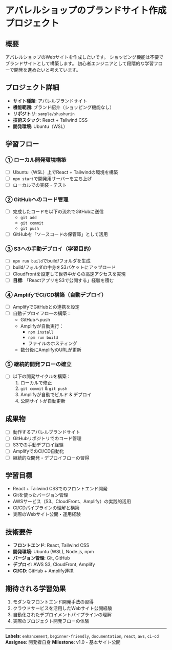 # アパレルショップのブランドサイト作成プロジェクト

## 概要
アパレルショップのWebサイトを作成したいです。
ショッピング機能は不要でブランドサイトとして構築します。
初心者エンジニアとして段階的な学習フローで開発を進めたいと考えています。

## プロジェクト詳細
- **サイト種類**: アパレルブランドサイト
- **機能範囲**: ブランド紹介（ショッピング機能なし）
- **リポジトリ**: `sample/shushurin`
- **技術スタック**: React + Tailwind CSS
- **開発環境**: Ubuntu（WSL）

## 学習フロー

### ① ローカル開発環境構築
- [ ] Ubuntu（WSL）上でReact + Tailwindの環境を構築
- [ ] `npm start`で開発用サーバーを立ち上げ
- [ ] ローカルでの実装・テスト

### ② GitHubへのコード管理
- [ ] 完成したコードを以下の流れでGitHubに送信
  - `git add`
  - `git commit`
  - `git push`
- [ ] GitHubを「ソースコードの保管庫」として活用

### ③ S3への手動デプロイ（学習目的）
- [ ] `npm run build`でbuild/フォルダを生成
- [ ] build/フォルダの中身をS3バケットにアップロード
- [ ] CloudFrontを設定して世界中からの高速アクセスを実現
- [ ] **目標**: 「ReactアプリをS3で公開する」経験を積む

### ④ AmplifyでCI/CD構築（自動デプロイ）
- [ ] AmplifyでGitHubとの連携を設定
- [ ] 自動デプロイフローの構築：
  - GitHubへpush
  - Amplifyが自動実行：
    - `npm install`
    - `npm run build`
    - ファイルのホスティング
  - 数分後にAmplifyのURLが更新

### ⑤ 継続的開発フローの確立
- [ ] 以下の開発サイクルを構築：
  1. ローカルで修正
  2. `git commit` & `git push`
  3. Amplifyが自動でビルド & デプロイ
  4. 公開サイトが自動更新

## 成果物
- [ ] 動作するアパレルブランドサイト
- [ ] GitHubリポジトリでのコード管理
- [ ] S3での手動デプロイ経験
- [ ] AmplifyでのCI/CD自動化
- [ ] 継続的な開発・デプロイフローの習得

## 学習目標
- React + Tailwind CSSでのフロントエンド開発
- Gitを使ったバージョン管理
- AWSサービス（S3、CloudFront、Amplify）の実践的活用
- CI/CDパイプラインの理解と構築
- 実際のWebサイト公開・運用経験

## 技術要件
- **フロントエンド**: React, Tailwind CSS
- **開発環境**: Ubuntu (WSL), Node.js, npm
- **バージョン管理**: Git, GitHub
- **デプロイ**: AWS S3, CloudFront, Amplify
- **CI/CD**: GitHub + Amplify連携

## 期待される学習効果
1. モダンなフロントエンド開発手法の習得
2. クラウドサービスを活用したWebサイト公開経験
3. 自動化されたデプロイメントパイプラインの理解
4. 実際のプロジェクト開発フローの体験

---

**Labels**: `enhancement`, `beginner-friendly`, `documentation`, `react`, `aws`, `ci-cd`
**Assignee**: 開発者自身
**Milestone**: v1.0 - 基本サイト公開
